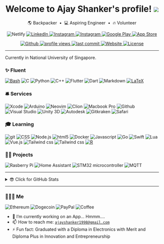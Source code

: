 <!-- ### Hi there 👋🏽 -->

<!-- <h1 align="center">Hi, I'm Ajay Shanker</a></h1> -->

<h1 align="center">
  Welcome to Ajay Shanker's profile!
  <img src="https://media.giphy.com/media/hvRJCLFzcasrR4ia7z/giphy.gif" width="28">
</h1>

<p align="center">
    <a>🌎 Backpacker</a> &nbsp;&bull;&nbsp;
    <a>💻 Aspiring Engineer</a> &nbsp;&bull;&nbsp;
    <a>🔥 Volunteer</a>
</p>

<p align="center">
    <img alt="Netlify" src="https://img.shields.io/netlify/a7213e8d-aba4-4e7f-a3bb-f895c1cd7713">
    <!-- <a href="https://ajayshanker-geek.github.io">Website</a> •
    <a href="https://github.com/AjayShanker-geek">README</a> •
    <a href="https://www.linkedin.com/in/ajay-shanker">LinkedIn</a> •
    <a href="https://www.instagram.com/ajay_shanker/">Instagram</a> •
    <a href="https://twitter.com/AjayShanker98">Twitter</a> • -->
    <a href="https://www.linkedin.com/in/ajay-shanker">
        <img src="https://img.shields.io/badge/LinkedIn-0077B5?style=flat&logo=linkedin&logoColor=white" alt="LinkedIn" />
    <a href="https://www.instagram.com/ajay_shanker/">
        <img src="https://img.shields.io/badge/Instagram-E4405F?style=flat&logo=instagram&logoColor=white" alt="Instagram" />
    <a href="https://www.facebook.com/ajay.shanker.33">
        <img src="https://img.shields.io/badge/Facebook-1877F2?style=flat&logo=facebook&logoColor=white" alt="Instagram" />
    <!-- <a href="https://twitter.com/AjayShanker98">
        <img src="https://img.shields.io/twitter/follow/AjayShanker98?logo=twitter" alt="Twitter" />
    <a href="https://www.reddit.com/user/ajay1889">
        <img src="https://img.shields.io/reddit/user-karma/combined/ajay1889?logo=reddit" alt="Reddit" /> -->
    <a href="https://apps.apple.com/us/app/owadio/id1545809203">
        <img src="https://img.shields.io/badge/App_Store-0D96F6?style=flat&logo=app-store&logoColor=white" alt="Google Play" />
    <a href="https://play.google.com/store/apps/details?id=com.ajay.owadio">
        <img src="https://img.shields.io/badge/Google_Play-414141?style=flat&logo=google-play&logoColor=white" alt="App Store" />

</p>

<div align="center">
    </a>
    <a href="https://github.com/AjayShanker-geek">
        <img src="https://img.shields.io/github/followers/AjayShanker-geek?logo=github" alt="Github" />
    <a href="#">
        <img src="https://gpvc.arturio.dev/AjayShanker-geek" alt="profile views">
    </a>
    <a href="https://github.com/AjayShanker-geek/ajayshanker-geek.github.io">
        <img src="https://img.shields.io/github/last-commit/AjayShanker-geek/ajayshanker-geek.github.io" alt="last commit">
    </a>
    <a href="https://ajayshanker-geek.github.io">
        <img src="https://img.shields.io/website?url=https%3A%2F%2Fajayshanker-geek.github.io" alt="Website">
    </a>
    <a href="https://choosealicense.com/licenses/mit">
        <img src="https://img.shields.io/badge/license-MIT-blue.svg?style=flat" alt="License" />
    </a>

</div>

---

Currently in National University of Singapore.

<!-- I'm self-taught on my free to occupy projects related to engineering. -->

<h3>✨ Fluent</h3>
<div>
    <a href="https://github.com/search?q=user%3ADenverCoder1+language%3Abash"><img alt="Bash" src="https://img.shields.io/badge/Bash-121011.svg?logo=gnu-bash&logoColor=white"></a>
  <img alt="C" src="https://img.shields.io/badge/C-00599C?style=flat&logo=c&logoColor=white" />
  <img alt="Python" src="https://img.shields.io/badge/Python-FFD43B?style=flat&logo=python&logoColor=darkgreen" />
  <img alt="C++" src="https://img.shields.io/badge/C%2B%2B-00599C?style=flat&logo=c%2B%2B&logoColor=white" />
    <img alt="Flutter" src="https://img.shields.io/badge/Flutter-02569B?style=flat&logo=flutter&logoColor=white" />
    <img alt="Dart" src="https://img.shields.io/badge/Dart-0175C2?style=flat&logo=dart&logoColor=white" />
    <img alt="Markdown" src="https://img.shields.io/badge/Markdown-000000?style=flat&logo=markdown&logoColor=white" />
        <a href="https://github.com/search?q=user%3ADenverCoder1+language%3Atex"><img alt="LaTeX" src="https://img.shields.io/badge/LaTeX-008080.svg?logo=LaTeX&logoColor=white"></a>
</div>

<h3>🛎 Services</h3>
<div>
    <img alt="Xcode" src="https://img.shields.io/badge/Xcode-007ACC?style=flat&logo=Xcode&logoColor=white" />
    <img alt="Arduino" src="https://img.shields.io/badge/Arduino_IDE-00979D?style=flat&logo=arduino&logoColor=white" />
    <img alt="Neovim" src="https://img.shields.io/badge/Neovim-%2311AB00.svg?&style=flat&logo=neovim&logoColor=white" />
    <img alt="Clion" src="https://img.shields.io/badge/CLion-000000?style=flat&logo=clion&logoColor=white" />
    <img alt="Macbook Pro" src="https://img.shields.io/badge/Apple-MacBook_Pro_2021-999999?style=flat&logo=apple&logoColor=white" />
    <img alt="Github" src="https://img.shields.io/badge/GitHub-100000?style=flat&logo=github&logoColor=white" />
    <img alt="Visual Studio" src="https://img.shields.io/badge/Visual_Studio_Code-007ACC?style=flat&logo=visual%20studio%20code&logoColor=white" />
    <img alt="Unity 3D" src="https://img.shields.io/badge/Unity-100000?style=flat&logo=unity&logoColor=white" />
    <img alt="Autodesk" src="https://img.shields.io/badge/Autodesk-0696D7?style=flat&logo=autodesk&logoColor=white" />
    <img alt="Gitkraken" src="https://img.shields.io/badge/GitKraken-179287?style=flat&logo=GitKraken&logoColor=white" />
    <img alt="Safari" src="https://img.shields.io/badge/Safari-FF1B2D?style=flat&logo=Safari&logoColor=white" />

</div>

<h3>🎓 Learning</h3>
<div>
    <img alt="git" src="https://img.shields.io/badge/Git-F05032?style=flat&logo=git&logoColor=white" />
    <img alt="CSS" src="https://img.shields.io/badge/CSS-1572B6?&style=flat&logo=css3&logoColor=white" />
    <img alt="Node.js" src="https://img.shields.io/badge/Node.js-43853D?style=flat&logo=node.js&logoColor=white" />
    <img alt="html5" src="https://img.shields.io/badge/HTML-E34F26?style=flat&logo=html5&logoColor=white" />
    <img alt="Docker" src="https://img.shields.io/badge/Docker-2CA5E0?style=flat&logo=docker&logoColor=white" />
    <!-- <img alt="Kubernetes" src="https://img.shields.io/badge/-Kubernetes-3498db?style=flat&logo=appveyor&logo=kubernetes&logoColor=white" /> -->
    <img alt="Javascript" src="https://img.shields.io/badge/JavaScript-F7DF1E?style=flat&logo=javascript&logoColor=black" />
    <img alt="Go" src="https://img.shields.io/badge/go-00add8?style=flat&logo=go&logoColor=white" />
    <img alt="Swift" src="https://img.shields.io/badge/Swift-FA7343?style=flat&logo=swift&logoColor=white" />
    <img alt="Lua" src="https://img.shields.io/badge/Lua-2C2D72?style=flat&logo=lua&logoColor=white" />
    <img alt="Vue.js" src="https://img.shields.io/badge/Vue.js-35495E?style=flat&logo=vue.js&logoColor=4FC08D" />
    <img alt="Tailwind css" src="https://img.shields.io/badge/Tailwind_CSS-38B2AC?style=flat&logo=tailwind-css&logoColor=white" />
    <img alt="Tailwind css" src="https://img.shields.io/badge/nuxt.js-00C58E?style=flat&logo=nuxtdotjs&logoColor=white" />
        <a href="https://github.com/search?q=user%3ADenverCoder1+language%3Ar"><img alt="R" src="https://img.shields.io/badge/R-276DC3.svg?logo=r&logoColor=white"></a>

</div>

<h3>👨‍🔬 Projects</h3>
<div>
  <img alt="Rasberry Pi" src="https://img.shields.io/badge/Raspberry pi-C51A4A?style=flat&logo=raspberry pi&logoColor=white" />
    <img alt="Home Assistant" src="https://img.shields.io/badge/Home Assistant-41BDF5?style=flat&logo=home assistant&logoColor=white" />
    <img alt="STM32 microcontroller" src="https://img.shields.io/badge/STM32 microcontroller-03234B?style=flat&logo=stmicroelectronics&logoColor=white" />
    <img alt="MQTT" src="https://img.shields.io/badge/MQTT-3C5280?style=flat&logo=eclipse mosquitto&logoColor=white" />
</div>

---

<details>
<summary>😎 Click for GitHub Stats</summary>

<div align="center">
    </br>
    <img align="center" src="https://profile-counter.glitch.me/ajayshanker-geek/count.svg" />
    </br>
    <img align="center" src="https://github-readme-stats.vercel.app/api?username=ajayshanker-geek&show_icons=true&cache_seconds=86400&theme=onedark&count_private=true" />
    </br>
    <img align="center" src="https://github-readme-streak-stats.herokuapp.com?user=AjayShanker-geek&theme=dark&hide_border=true" />
    </br>
</div>

![Metrics](https://github.com/AjayShanker-geek/AjayShanker-geek/blob/main/github-metrics.svg)

<!--[![GitHub Streak](https://github-readme-streak-stats.herokuapp.com?user=AjayShanker-geek&theme=dark&hide_border=true)](https://git.io/streak-stats) -->

</details>

---

<h3>👨🏽‍💻 Me</h3>

<div >
  <img alt="Ethereum" src="https://img.shields.io/badge/Ethereum-A6A9AA?style=flat&logo=ethereum&logoColor=white" />
    <img alt="Dogecoin" src="https://img.shields.io/badge/dogecoin-C2A633?style=flat&logo=dogecoin&logoColor=white" />
    <img alt="PayPal" src="https://img.shields.io/badge/PayPal-00457C?style=flat&logo=paypal&logoColor=white" />
    <img alt="Coffee" src="https://img.shields.io/badge/Buy_Me_A_Coffee-FFDD00?style=flat&logo=buy-me-a-coffee&logoColor=black" />
</div>

<!-- - [![Typing SVG](https://readme-typing-svg.herokuapp.com?size=16&duration=10000&color=F7F7F7&lines=%F0%9F%94%AD+I%E2%80%99m+currently+working+on+an+App...+Hmmm....)](https://git.io/typing-svg) -->

- 🔭 I’m currently working on an App... Hmmm....
- 📫 How to reach me: [`ajayshanker1998@gmail.com`](mailto:ajayshanker1998@gmail.com?subject=Ajay's Github)
- ⚡ Fun fact: Graduated with a Diploma in Electronics with Merit and Diploma Plus in Innovation and Entrepreneurship

<!--
**AjayShanker-geek/AjayShanker-geek** is a ✨ _special_ ✨ repository because its `README.md` (this file) appears on your GitHub profile.

Here are some ideas to get you started:

- 🔭 I’m currently working on ...
- 🌱 I’m currently learning ...
- 👯 I’m looking to collaborate on ...
- 🤔 I’m looking for help with ...
- 💬 Ask me about ...
- 📫 How to reach me: ...
- 😄 Pronouns: ...
- ⚡ Fun fact: ...
-->
